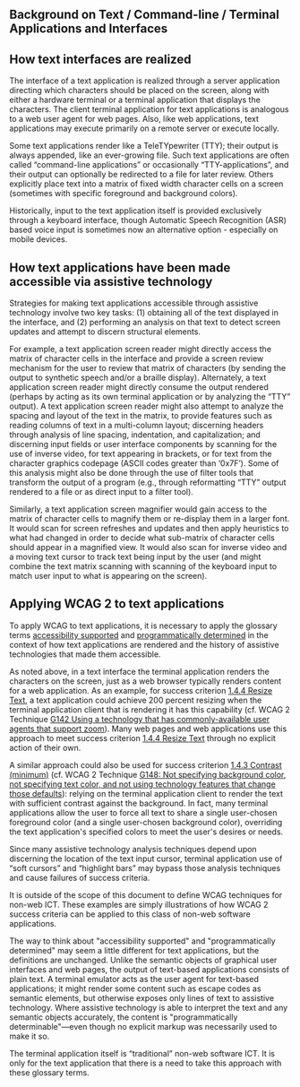 Background on Text / Command-line / Terminal Applications and Interfaces
------------------------------------------------------------------------

How text interfaces are realized
--------------------------------

The interface of a text application is realized through a server application directing which characters should be placed on the screen, along with either a hardware terminal or a terminal application that displays the characters. The client terminal application for text applications is analogous to a web user agent for web pages. Also, like web applications, text applications may execute primarily on a remote server or execute locally.

Some text applications render like a TeleTYpewriter (TTY); their output is always appended, like an ever-growing file. Such text applications are often called “command-line applications” or occasionally “TTY-applications”, and their output can optionally be redirected to a file for later review. Others explicitly place text into a matrix of fixed width character cells on a screen (sometimes with specific foreground and background colors).

Historically, input to the text application itself is provided exclusively through a keyboard interface, though Automatic Speech Recognition (ASR) based voice input is sometimes now an alternative option - especially on mobile devices.

How text applications have been made accessible via assistive technology
------------------------------------------------------------------------

Strategies for making text applications accessible through assistive technology involve two key tasks: (1) obtaining all of the text displayed in the interface, and (2) performing an analysis on that text to detect screen updates and attempt to discern structural elements.

For example, a text application screen reader might directly access the matrix of character cells in the interface and provide a screen review mechanism for the user to review that matrix of characters (by sending the output to synthetic speech and/or a braille display). Alternately, a text application screen reader might directly consume the output rendered (perhaps by acting as its own terminal application or by analyzing the “TTY” output). A text application screen reader might also attempt to analyze the spacing and layout of the text in the matrix, to provide features such as reading columns of text in a multi-column layout; discerning headers through analysis of line spacing, indentation, and capitalization; and discerning input fields or user interface components by scanning for the use of inverse video, for text appearing in brackets, or for text from the character graphics codepage (ASCII codes greater than ‘0x7F’). Some of this analysis might also be done through the use of filter tools that transform the output of a program (e.g., through reformatting “TTY” output rendered to a file or as direct input to a filter tool).

Similarly, a text application screen magnifier would gain access to the matrix of character cells to magnify them or re-display them in a larger font. It would scan for screen refreshes and updates and then apply heuristics to what had changed in order to decide what sub-matrix of character cells should appear in a magnified view. It would also scan for inverse video and a moving text cursor to track text being input by the user (and might combine the text matrix scanning with scanning of the keyboard input to match user input to what is appearing on the screen).

Applying WCAG 2 to text applications
--------------------------------------

To apply WCAG to text applications, it is necessary to apply the glossary terms [accessibility supported](#dfn-accessibility-supported) and [programmatically determined](#dfn-programmatically-determinable) in the context of how text applications are rendered and the history of assistive technologies that made them accessible.

As noted above, in a text interface the terminal application renders the characters on the screen, just as a web browser typically renders content for a web application. As an example, for success criterion [1.4.4 Resize Text](http://www.w3.org/TR/WCAG22/#resize-text), a text application could achieve 200 percent resizing when the terminal application client that is rendering it has this capability (cf. WCAG 2 Technique [G142 Using a technology that has commonly-available user agents that support zoom](http://www.w3.org/WAI/WCAG22/Techniques/general/G142)). Many web pages and web applications use this approach to meet success criterion [1.4.4 Resize Text](http://www.w3.org/TR/WCAG22/#resize-text) through no explicit action of their own.

A similar approach could also be used for success criterion [1.4.3 Contrast (minimum)](http://www.w3.org/TR/WCAG22/#contrast-minimum) (cf. WCAG 2 Technique [G148: Not specifying background color, not specifying text color, and not using technology features that change those defaults](http://www.w3.org/WAI/WCAG22/Techniques/general/G148)): relying on the terminal application client to render the text with sufficient contrast against the background. In fact, many terminal applications allow the user to force all text to share a single user-chosen foreground color (and a single user-chosen background color), overriding the text application's specified colors to meet the user's desires or needs.

Since many assistive technology analysis techniques depend upon discerning the location of the text input cursor, terminal application use of “soft cursors” and “highlight bars” may bypass those analysis techniques and cause failures of success criteria.

<div class="note">It is outside of the scope of this document to define WCAG techniques for non-web ICT. These examples are simply illustrations of how WCAG 2 success criteria can be applied to this class of non-web software applications.</div>

The way to think about "accessibility supported" and "programmatically determined" may seem a little different for text applications, but the definitions are unchanged. Unlike the semantic objects of graphical user interfaces and web pages, the output of text-based applications consists of plain text. A terminal emulator acts as the user agent for text-based applications; it might render some content such as escape codes as semantic elements, but otherwise exposes only lines of text to assistive technology. Where assistive technology is able to interpret the text and any semantic objects accurately, the content is "programmatically determinable"—even though no explicit markup was necessarily used to make it so.

<div class="note">The terminal application itself is “traditional” non-web software ICT. It is only for the text application that there is a need to take this approach with these glossary terms.</div>
